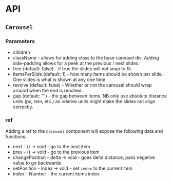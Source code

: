 # API

## `Carousel`

### Parameters

- children
- className - allows for adding class to the base carousel div. Adding side-padding allows for a peek at the previous / next slides.
- free (default: false) - if true the slides will not snap to fit.
- itemsPerSlide (default: 1) - how many items should be shown per slide. One slides is what is shown at any one time.
- revolve (default: false) - Whether or not the carousel should wrap around when the end is reached.
- gap (default: "") - the gap between items. NB only use absolute distance units (px, rem, etc.) as relative units might make the slides not align correctly.

### ref

Adding a ref to the `Carousel` component will expose the following data and functions:

- next - () -> void - go to the next item
- prev - () -> void - go to the previous item
- changePosition - delta -> void - goes delta distance, pass negative value to go backwards
- setPosition - index -> void - set `index` to the current item
- index - Number - the current items index
